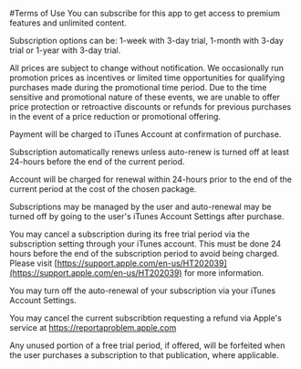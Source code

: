 #Terms of Use
You can subscribe for this app to get access to premium features and unlimited content.

Subscription options can be: 1-week with 3-day trial, 1-month with 3-day trial or 1-year with 3-day trial.

All prices are subject to change without notification. We occasionally run promotion prices as incentives or limited time opportunities for qualifying purchases made during the promotional time period. Due to the time sensitive and promotional nature of these events, we are unable to offer price protection or retroactive discounts or refunds for previous purchases in the event of a price reduction or promotional offering.

Payment will be charged to iTunes Account at confirmation of purchase.

Subscription automatically renews unless auto-renew is turned off at least 24-hours before the end of the current period.

Account will be charged for renewal within 24-hours prior to the end of the current period at the cost of the chosen package.


Subscriptions may be managed by the user and auto-renewal may be turned off by going to the user's iTunes Account Settings after purchase.


You may cancel a subscription during its free trial period via the subscription setting through your iTunes account.
This must be done 24 hours before the end of the subscription period to avoid being charged.
Please visit [https://support.apple.com/en-us/HT202039](https://support.apple.com/en-us/HT202039) for more information.


You may turn off the auto-renewal of your subscription via your iTunes Account Settings.


You may cancel the current subscribtion requesting a refund via Apple's service at
<a href="https://reportaproblem.apple.com">https://reportaproblem.apple.com</a>

Any unused portion of a free trial period, if offered, will be forfeited when the user purchases a subscription to that publication, where applicable.
	

